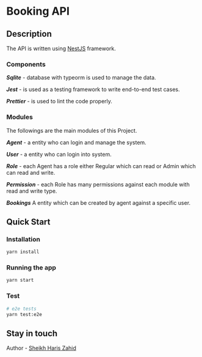 # Booking API

## Description

The API is written using [NestJS](https://github.com/nestjs/nest) framework.

### Components

**_Sqlite_** - database with typeorm is used to manage the data.

**_Jest_** - is used as a testing framework to write end-to-end test cases.

**_Prettier_** - is used to lint the code properly.

### Modules

The followings are the main modules of this Project.

**_Agent_** - a entity who can login and manage the system.

**_User_** - a entity who can login into system.

**_Role_** - each Agent has a role either Regular which can read or Admin which can read and write.

**_Permission_** - each Role has many permissions against each module with read and write type.

**_Bookings_** A entity which can be created by agent against a specific user.

## Quick Start

### Installation

```bash
yarn install
```

### Running the app

```bash
yarn start
```

### Test

```bash
# e2e tests
yarn test:e2e
```

## Stay in touch

Author - [Sheikh Haris Zahid](https://github.com/Sheikhharis50)
